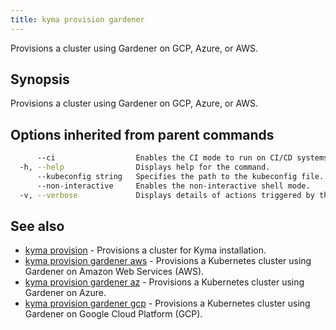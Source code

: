 ```yaml
---
title: kyma provision gardener
---
```


Provisions a cluster using Gardener on GCP, Azure, or AWS.

## Synopsis

Provisions a cluster using Gardener on GCP, Azure, or AWS.

## Options inherited from parent commands

```bash
      --ci                  Enables the CI mode to run on CI/CD systems. It avoids any user interaction (e.g. no dialog prompts) and ensures that logs are formatted properly in log files (e.g. no spinners for CLI steps).
  -h, --help                Displays help for the command.
      --kubeconfig string   Specifies the path to the kubeconfig file. By default, Kyma CLI uses the KUBECONFIG environment variable or "/$HOME/.kube/config" if the variable is not set.
      --non-interactive     Enables the non-interactive shell mode.
  -v, --verbose             Displays details of actions triggered by the command.
```

## See also

* [kyma provision](#kyma-provision-kyma-provision)	 - Provisions a cluster for Kyma installation.
* [kyma provision gardener aws](#kyma-provision-gardener-aws-kyma-provision-gardener-aws)	 - Provisions a Kubernetes cluster using Gardener on Amazon Web Services (AWS).
* [kyma provision gardener az](#kyma-provision-gardener-az-kyma-provision-gardener-az)	 - Provisions a Kubernetes cluster using Gardener on Azure.
* [kyma provision gardener gcp](#kyma-provision-gardener-gcp-kyma-provision-gardener-gcp)	 - Provisions a Kubernetes cluster using Gardener on Google Cloud Platform (GCP).

